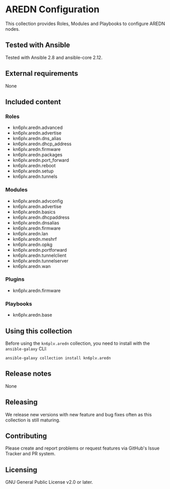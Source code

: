 # AREDN Configuration

This collection provides Roles, Modules and Playbooks to configure AREDN nodes.

## Tested with Ansible

Tested with Ansible 2.8 and ansible-core 2.12.

## External requirements

None

## Included content

### Roles

* kn6plv.aredn.advanced
* kn6plv.aredn.advertise
* kn6plv.aredn.dns_alias
* kn6plv.aredn.dhcp_address
* kn6plv.aredn.firmware
* kn6plv.aredn.packages
* kn6plv.aredn.port_forward
* kn6plv.aredn.reboot
* kn6plv.aredn.setup
* kn6plv.aredn.tunnels

### Modules

* kn6plv.aredn.advconfig
* kn6plv.aredn.advertise
* kn6plv.aredn.basics
* kn6plv.aredn.dhcpaddress
* kn6plv.aredn.dnsalias
* kn6plv.aredn.firmware
* kn6plv.aredn.lan
* kn6plv.aredn.meshrf
* kn6plv.aredn.opkg
* kn6plv.aredn.portforward
* kn6plv.aredn.tunnelclient
* kn6plv.aredn.tunnelserver
* kn6plv.aredn.wan

### Plugins

* kn6plv.aredn.firmware

### Playbooks

* kn6plv.aredn.base

## Using this collection

Before using the ```kn6plv.aredn``` collection, you need to install with the ```ansible-galaxy``` CLI:
```
ansible-galaxy collection install kn6plv.aredn
```
## Release notes

None

## Releasing

We release new versions with new feature and bug fixes often as this collection is still maturing.

## Contributing

Please create and report problems or request features via GitHub's Issue Tracker and PR system.

## Licensing

GNU General Public License v2.0 or later.

